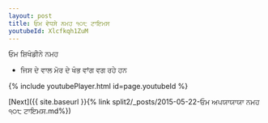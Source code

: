 ```yaml
---
layout: post
title: ਓਮ ਵੇਧਸੇ ਨਮਹ ੧੦੮ ਟਾਇਮਸ
youtubeId: Xlcfkqh1ZuM
---
```

 
 
 ਓਮ ਸ਼ਿਖੰਡੀਨੇ ਨਮਹ  
 
 -  ਜਿਸ ਦੇ ਵਾਲ ਮੋਰ ਦੇ ਖੰਭ ਵਾਂਗ ਵਗ ਰਹੇ ਹਨ 
 
  
 
  
 
 
 
 
 
 


{% include youtubePlayer.html id=page.youtubeId %}
 
[Next]({{ site.baseurl }}{% link  split2/_posts/2015-05-22-ਓਮ ਅਪਯਾਯਾਯਾ ਨਮਹ  ੧੦੮ ਟਾਇਮਸ.md%})
 
